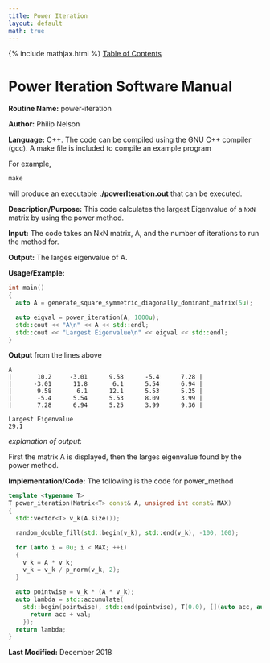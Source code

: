 ```yaml
---
title: Power Iteration
layout: default
math: true
---
```

{% include mathjax.html %}
<a href="https://philipnelson5.github.io/math4610/SoftwareManual"> Table of Contents </a>
# Power Iteration Software Manual

**Routine Name:** power-iteration

**Author:** Philip Nelson

**Language:** C++. The code can be compiled using the GNU C++ compiler (gcc). A make file is included to compile an example program

For example,

```
make
```

will produce an executable **./powerIteration.out** that can be executed.

**Description/Purpose:** This code calculates the largest Eigenvalue of a `N`x`N` matrix by using the power method.

**Input:** The code takes an NxN matrix, A, and the number of iterations to run the method for.

**Output:** The larges eigenvalue of A. 

**Usage/Example:**

``` cpp
int main()
{
  auto A = generate_square_symmetric_diagonally_dominant_matrix(5u);

  auto eigval = power_iteration(A, 1000u);
  std::cout << "A\n" << A << std::endl;
  std::cout << "Largest Eigenvalue\n" << eigval << std::endl;
}
```

**Output** from the lines above
```
A
|       10.2     -3.01      9.58      -5.4      7.28 |
|      -3.01      11.8       6.1      5.54      6.94 |
|       9.58       6.1      12.1      5.53      5.25 |
|       -5.4      5.54      5.53      8.09      3.99 |
|       7.28      6.94      5.25      3.99      9.36 |

Largest Eigenvalue
29.1
```

_explanation of output_:

First the matrix A is displayed, then the larges eigenvalue found by the power method.

**Implementation/Code:** The following is the code for power_method

``` cpp
template <typename T>
T power_iteration(Matrix<T> const& A, unsigned int const& MAX)
{
  std::vector<T> v_k(A.size());

  random_double_fill(std::begin(v_k), std::end(v_k), -100, 100);

  for (auto i = 0u; i < MAX; ++i)
  {
    v_k = A * v_k;
    v_k = v_k / p_norm(v_k, 2);
  }

  auto pointwise = v_k * (A * v_k);
  auto lambda = std::accumulate(
    std::begin(pointwise), std::end(pointwise), T(0.0), [](auto acc, auto val) {
      return acc + val;
    });
  return lambda;
}
```

**Last Modified:** December 2018
